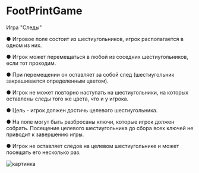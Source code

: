 # FootPrintGame

Игра "Следы"

●	Игровое поле состоит из шестиугольников, игрок располагается в одном из них.

●	Игрок может перемещаться в любой из соседних шестиугольников, если тот проходим.

●	При перемещении он оставляет за собой след (шестиугольник закрашивается определенным цветом).

●	Игрок не может повторно наступать на шестиугольники, на которых оставлены следы того же цвета, что и у игрока.

●	Цель - игрок должен достичь целевого шестиугольника.

●	На поле могут быть разбросаны ключи, которые игрок должен собрать. Посещение целевого шестиугольника до сбора всех ключей не приводит к завершению игры.

●	Игрок не оставляет следов на целевом шестиугольнике и может посещать его несколько раз.

![картинка](https://user-images.githubusercontent.com/81100127/161291342-45671f94-7d7a-4d9e-ac0d-ca64cae43a1d.png)
